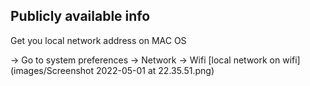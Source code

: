 ## Publicly available info


Get you local network address on MAC OS

-> Go to system preferences -> Network -> Wifi
[local network on wifi](images/Screenshot 2022-05-01 at 22.35.51.png)
